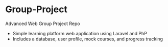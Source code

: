 # Group-Project
Advanced Web Group Project Repo
- Simple learning platform web application using Laravel and PhP
- Includes a database, user profile, mock courses, and progress tracking
